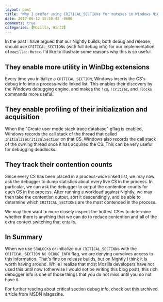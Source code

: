 ```yaml
---
layout: post
title: "Why I prefer using CRITICAL_SECTIONs for mutexes in Windows Nightly builds"
date: 2017-06-12 15:50:43 -0600
comments: true
categories: [Mozilla, Win32]
---
```

In the past I have argued that our Nightly builds, both debug and release, should
use `CRITICAL_SECTION`s (with full debug info) for our implementation of
`mozilla::Mutex`. I'd like to illustrate some reasons why this is so useful.

They enable more utility in WinDbg extensions
--------------------------------------------

Every time you initialize a `CRITICAL_SECTION`, Windows inserts the CS's
debug info into a process-wide linked list. This enables their discovery by
the Windows debugging engine, and makes the `!cs`, `!critsec`, and `!locks`
commands more useful.

They enable profiling of their initialization and acquisition
-------------------------------------------------------------

When the "Create user mode stack trace database" gflag is enabled, Windows
records the call stack of the thread that called `InitializeCriticalSection`
on that CS. Windows also records the call stack of the owning thread once
it has acquired the CS. This can be very useful for debugging deadlocks.

They track their contention counts
----------------------------------

Since every CS has been placed in a process-wide linked list, we may now ask
the debugger to dump statistics about every live CS in the process. In
particular, we can ask the debugger to output the contention counts for each
CS in the process. After running a workload against Nightly, we may then take
the contention output, sort it descendingly, and be able to determine which
`CRITICAL_SECTION`s are the most contended in the process.

We may then want to more closely inspect the hottest CSes to determine whether
there is anything that we can do to reduce contention and all of the extra
context switching that entails.

In Summary
----------

When we use `SRWLOCK`s or initialize our `CRITICAL_SECTION`s with the
`CRITICAL_SECTION_NO_DEBUG_INFO` flag, we are denying ourselves access to this
information. That's fine on release builds, but on Nightly I think it is worth 
having around. While I realize that most Mozilla developers have not used this
until now (otherwise I would not be writing this blog post), this rich debugger 
info is one of those things that you do not miss until you do not have it.

For further reading about critical section debug info, check out 
[this](https://web.archive.org/web/20150419055323/https://msdn.microsoft.com/en-us/magazine/cc164040.aspx) 
archived article from MSDN Magazine.
